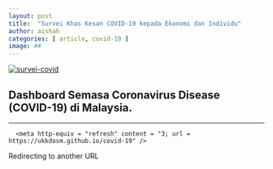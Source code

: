 ```yaml
---
layout: post
title:  "Survei Khas Kesan COVID-19 kepada Ekonomi dan Individu"
author: aishah
categories: [ article, covid-19 ]
image: ##
---
```


[![survei-covid](#)](#)

## Dashboard Semasa Coronavirus Disease (COVID-19) di Malaysia. 

___

      <meta http-equiv = "refresh" content = "3; url = https://ukkdosm.github.io/covid-19" />
   </head>
   <body>
      <p>Redirecting to another URL</p>
   </body>
   


